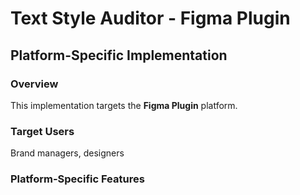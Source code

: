 # Text Style Auditor - Figma Plugin

## Platform-Specific Implementation

### Overview
This implementation targets the **Figma Plugin** platform.

### Target Users
Brand managers, designers

### Platform-Specific Features
